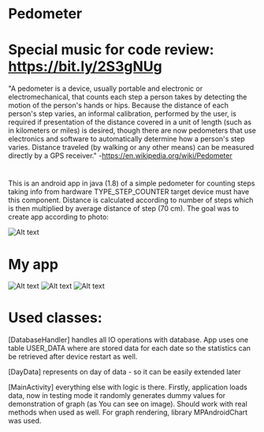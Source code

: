 # Pedometer
#  Special music for code review: https://bit.ly/2S3gNUg
"A pedometer is a device, usually portable and electronic or electromechanical, that counts each step a person takes by detecting the motion of the person's hands or hips. Because the distance of each person's step varies, an informal calibration, performed by the user, is required if presentation of the distance covered in a unit of length (such as in kilometers or miles) is desired, though there are now pedometers that use electronics and software to automatically determine how a person's step varies. Distance traveled (by walking or any other means) can be measured directly by a GPS receiver."
-https://en.wikipedia.org/wiki/Pedometer

#
This is an android app in java (1.8) of a simple pedometer for counting steps taking info from hardware TYPE_STEP_COUNTER target device must have this component. Distance is calculated according to number of steps which is then multiplied by average distance of step (70 cm). The goal was to create app according to photo:

![Alt text](Images/goal.jpg?raw=true "Goal")

# My app
![Alt text](Images/Screenshot_20200928-213810_pedometer.jpg?raw=true "My_main")
![Alt text](Images/Screenshot_20200928-213749_pedometer.jpg?raw=true "My_settings")
![Alt text](Images/Screenshot_20200928-213818_pedometer.jpg?raw=true "My_stats")




# Used classes:

[DatabaseHandler] handles all IO operations with database. App uses one table USER_DATA where are stored data for each date so the statistics can be retrieved after device restart as well.

[DayData] represents on day of data - so it can be easily extended later

[MainActivity] everything else with logic is there. Firstly, application loads data, now in testing mode it randomly generates dummy values for demonstration of graph (as You can see on image). Should work with real methods when used as well.
For graph rendering, library MPAndroidChart was used.
